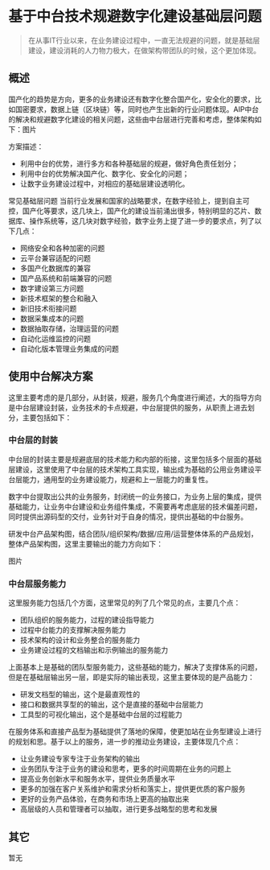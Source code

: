 # 基于中台技术规避数字化建设基础层问题

> 在从事IT行业以来，在业务建设过程中，一直无法规避的问题，就是基础层建设，建设消耗的人力物力极大，在做架构带团队的时候，这个更加体现。

## 概述
国产化的趋势是方向，更多的业务建设还有数字化整合国产化，安全化的要求，比如国密要求，数据上链（区块链）等，同时也产生出新的行业问题体现。AIP中台的解决和规避数字化建设的相关问题，这些由中台层进行完善和考虑，整体架构如下：图片

方案描述：
- 利用中台的优势，进行多方和各种基础层的规避，做好角色责任划分；
- 利用中台的优势解决国产化、数字化、安全化的问题；
- 让数字业务建设过程中，对相应的基础层建设透明化。

常见基础层问题
当前行业发展和国家的战略要求，在数字经验上，提到自主可控，国产化等要求，这几块上，国产化的建设当前涌出很多，特别明显的芯片、数据库、操作系统等，这几块对数字经验，数字业务上提了进一步的要求点，列了以下几点：

- 网络安全和各种加密的问题
- 云平台兼容适配的问题
- 多国产化数据库的兼容
- 国产品系统和前端兼容的问题
- 数字建设第三方问题
- 新技术框架的整合和融入
- 新旧技术衔接问题
- 数据采集成本的问题
- 数据抽取存储，治理运营的问题
- 自动化运维监控的问题
- 自动化版本管理业务集成的问题

## 使用中台解决方案
这里主要考虑的是几部分，从封装，规避，服务几个角度进行阐述，大的指导方向是中台层建设封装，业务技术的卡点规避，中台层提供的服务，从职责上进去划分，主要包括如下：

### 中台层的封装
中台层的封装主要是规避底层的技术能力和内部的衔接，这里包括多个层面的基础层建设，这里使用了中台层的技术架构工具实现，输出成为基础的公用业务建设平台层能力，通用型的业务建设能力，规避和上一层能力的重复性。

数字中台提取出公共的业务服务，封闭统一的业务接口，为业务上层的集成，提供基础能力，让业务中台建设和业务组件集成，不需要再考虑底层的技术偏差问题，同时提供出源码型的交付，业务针对于自身的情况，提供出基础的中台服务。

研发中台产品架构图，结合团队/组织架构/数据/应用/运营整体体系的产品规划，整体产品架构图，这里主要输出的能力方向如下：

图片

### 中台层服务能力
这里服务能力包括几个方面，这里常见的列了几个常见的点，主要几个点：

- 团队组织的服务能力，过程的建设指导能力
- 过程中台能力的支撑解决服务能力
- 技术架构的设计和业务整合的服务能力
- 业务建设过程的文档输出和示例输出的服务能力

上面基本上是基础的团队型服务能力，这些基础的能力，解决了支撑体系的问题，但是在基础层输出另一层，即是实际的输出表现，这里主要体现的是产品能力：

- 研发文档型的输出，这个是最直观性的
- 接口和数据共享型的的输出，这个是直接的基础中台层能力
- 工具型的可视化输出，这个是基础中台层的过程能力

在服务体系和直接产品型为基础提供了落地的保障，使更加站在业务型建设上进行的规划和思。基于以上的服务，进一步的推动业务建设，主要体现几个点：

- 让业务建设专家专注于业务架构的输出
- 业务团队专注于业务的建设和思考，更多的时间周期在业务的问题上
- 提高业务创新水平和服务水平，提供业务质量水平
- 更多的加强在客户关系维护和需求分析和落实上，提供更优质的客户服务
- 更好的业务产品体验，在商务和市场上更高的抽取出来
- 高层级的人员和管理者可以抽取，进行更多战略型的思考和发展

## 其它
暂无
